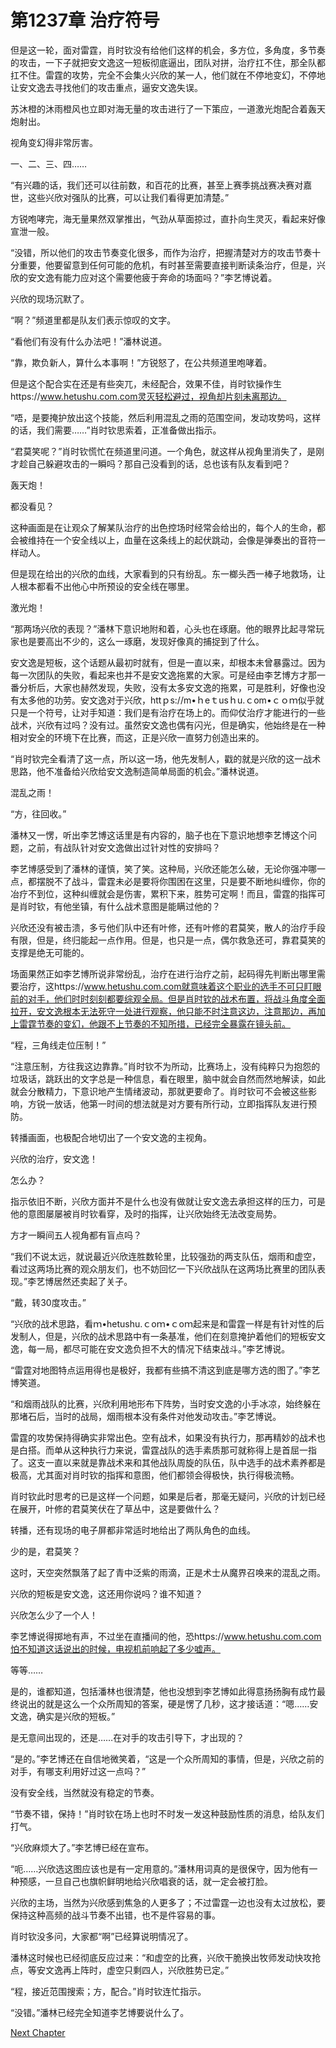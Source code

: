 # 第1237章 治疗符号

但是这一轮，面对雷霆，肖时钦没有给他们这样的机会，多方位，多角度，多节奏的攻击，一下子就把安文逸这一短板彻底逼出，团队对拼，治疗扛不住，那全队都扛不住。雷霆的攻势，完全不会集火兴欣的某一人，他们就在不停地变幻，不停地让安文逸去寻找他们的攻击重点，逼安文逸失误。

苏沐橙的沐雨橙风也立即对海无量的攻击进行了一下策应，一道激光炮配合着轰天炮射出。

视角变幻得非常厉害。

一、二、三、四……

“有兴趣的话，我们还可以往前数，和百花的比赛，甚至上赛季挑战赛决赛对嘉世，这些兴欣对强队的比赛，可以让我们看得更加清楚。”

方锐咆哮完，海无量果然双掌推出，气劲从草面掠过，直扑向生灵灭，看起来好像宣泄一般。

“没错，所以他们的攻击节奏变化很多，而作为治疗，把握清楚对方的攻击节奏十分重要，他要留意到任何可能的危机，有时甚至需要直接判断读条治疗，但是，兴欣的安文逸有能力应对这个需要他疲于奔命的场面吗？”李艺博说着。

兴欣的现场沉默了。

“啊？”频道里都是队友们表示惊叹的文字。

“看他们有没有什么办法吧！”潘林说道。

“靠，欺负新人，算什么本事啊！”方锐怒了，在公共频道里咆哮着。

但是这个配合实在还是有些突兀，未经配合，效果不佳，肖时钦操作生https://www.hetushu.com.com灵灭轻松避过，视角却片刻未离那边。

“唔，是要掩护放出这个技能，然后利用混乱之雨的范围空间，发动攻势吗，这样的话，我们需要……”肖时钦思索着，正准备做出指示。

“君莫笑呢？”肖时钦慌忙在频道里问道。一个角色，就这样从视角里消失了，是刚才趁自己躲避攻击的一瞬吗？那自己没看到的话，总也该有队友看到吧？

轰天炮！

都没看见？

这种画面是在让观众了解某队治疗的出色控场时经常会给出的，每个人的生命，都会被维持在一个安全线以上，血量在这条线上的起伏跳动，会像是弹奏出的音符一样动人。

但是现在给出的兴欣的血线，大家看到的只有纷乱。东一榔头西一棒子地救场，让人根本都看不出他心中所预设的安全线在哪里。

激光炮！

“那两场兴欣的表现？”潘林下意识地附和着，心头也在琢磨。他的眼界比起寻常玩家也是要高出不少的，这么一琢磨，发现好像真的捕捉到了什么。

安文逸是短板，这个话题从最初时就有，但是一直以来，却根本未曾暴露过。因为每一次团队的失败，看起来也并不是安文逸拖累的大家。可是经由李艺博方才那一番分析后，大家也赫然发现，失败，没有太多安文逸的拖累，可是胜利，好像也没有太多他的功劳。安文逸对于兴欣，httｐs://m•ｈeｔusｈu.ｃom•ｃｏｍ似乎就只是一个符号，让对手知道：我们是有治疗在场上的。而仰仗治疗才能进行的一些战术，兴欣有过吗？没有过。虽然安文逸也偶有闪光，但是确实，他始终是在一种相对安全的环境下在比赛，而这，正是兴欣一直努力创造出来的。

“肖时钦完全看清了这一点，所以这一场，他先发制人，戳的就是兴欣的这一战术思路，他不准备给兴欣给安文逸制造简单局面的机会。”潘林说道。

混乱之雨！

“方，往回收。”

潘林又一愣，听出李艺博这话里是有内容的，脑子也在下意识地想李艺博这个问题，之前，有战队针对安文逸做出过针对性的安排吗？

李艺博感受到了潘林的谨慎，笑了笑。这种局，兴欣还能怎么破，无论你强冲哪一点，都摆脱不了战斗，雷霆未必是要将你围困在这里，只是要不断地纠缠你，你的冶疗不到位，这种纠缠就会是伤害，累积下来，胜势可定啊！而且，雷霆的指挥可是肖时钦，有他坐镇，有什么战术意图是能瞒过他的？

兴欣还没有被击溃，多亏他们队中还有叶修，还有叶修的君莫笑，散人的治疗手段有限，但是，终归能起一点作用。但是，也只是一点，偶尔救急还可，靠君莫笑的支撑是绝无可能的。

场面果然正如李艺博所说非常纷乱，治疗在进行治疗之前，起码得先判断出哪里需要治疗，这https://www.hetushu.com.com就意味着这个职业的选手不可只盯眼前的对手，他们时时刻刻都要综观全局。但是肖时钦的战术布置，将战斗角度全面拉开，安文逸根本无法死守一处进行观察，他只能不时注意这边，注意那边，再加上雷霆节奏的变幻，他跟不上节奏的不知所措，已经完全暴露在镜头前。

“程，三角线走位压制！”

“注意压制，方往我这边靠靠。”肖时钦不为所动，比赛场上，没有纯粹只为抱怨的垃圾话，跳跃出的文字总是一种信息，看在眼里，脑中就会自然而然地解读，如此就会分散精力，下意识地产生情绪波动，那就更要命了。肖时钦可不会被这些影响，方锐一放话，他第一时间的想法就是对方要有所行动，立即指挥队友进行预防。

转播画面，也极配合地切出了一个安文逸的主视角。

兴欣的治疗，安文逸！

怎么办？

指示依旧不断，兴欣方面并不是什么也没有做就让安文逸去承担这样的压力，可是他的意图屡屡被肖时钦看穿，及时的指挥，让兴欣始终无法改变局势。

方才一瞬间五人视角都有盲点吗？

“我们不说太远，就说最近兴欣连胜数轮里，比较强劲的两支队伍，烟雨和虚空，看过这两场比赛的观众朋友们，也不妨回忆一下兴欣战队在这两场比赛里的团队表现。”李艺博居然还卖起了关子。

“戴，转30度攻击。”

“兴欣的战术思路，看ｍ•hetushu.ｃoｍ•ｃoｍ起来是和雷霆一样是有针对性的后发制人，但是，兴欣的战术思路中有一条基准，他们在刻意掩护着他们的短板安文逸，每一局，都尽可能在安文逸负担不大的情况下结束战斗。”李艺博说。

“雷霆对地图特点运用得也是极好，我都有些搞不清这到底是哪方选的图了。”李艺博笑道。

“和烟雨战队的比赛，兴欣利用地形布下阵势，当时安文逸的小手冰凉，始终躲在那堵石后，当时的战局，烟雨根本没有条件对他发动攻击。”李艺博说。

雷霆的攻势保持得确实非常出色。空有战术，如果没有执行力，那再精妙的战术也是白搭。而单从这种执行力来说，雷霆战队的选手素质那可就称得上是首屈一指了。这支一直以来就是靠战术来和其他战队周旋的队伍，队中选手的战术素养都是极高，尤其面对肖时钦的指挥和意图，他们都领会得极快，执行得极流畅。

肖时钦此时思考的已是这样一个问题，如果是后者，那毫无疑问，兴欣的计划已经在展开，叶修的君莫笑伏在了草丛中，这是要做什么？

转播，还有现场的电子屏都非常适时地给出了两队角色的血线。

少的是，君莫笑？

这时，天空突然飘落了起了青中泛紫的雨滴，正是术士从魔界召唤来的混乱之雨。

兴欣的短板是安文逸，这还用你说吗？谁不知道？

兴欣怎么少了一个人！

李艺博说得掷地有声，不过坐在直播间的他，恐https://www.hetushu.com.com怕不知道这话说出的时候，电视机前响起了多少嘘声。

等等……

是的，谁都知道，包括潘林也很清楚，他也没想到李艺博如此得意扬扬胸有成竹最终说出的就是这么一个众所周知的答案，硬是愣了几秒，这才接话道：“嗯……安文逸，确实是兴欣的短板。”

是无意间出现的，还是……在对手的攻击引导下，才出现的？

“是的。”李艺博还在自信地微笑着，“这是一个众所周知的事情，但是，兴欣之前的对手，有哪支利用好过这一点吗？”

没有安全线，当然就没有稳定的节奏。

“节奏不错，保持！”肖时钦在场上也时不时发一发这种鼓励性质的消息，给队友们打气。

“兴欣麻烦大了。”李艺博已经在宣布。

“呃……兴欣选这图应该也是有一定用意的。”潘林用词真的是很保守，因为他有一种预感，一旦自己也旗帜鲜明地给兴欣唱衰的话，就一定会被打脸。

兴欣的主场，当然为兴欣感到焦急的人更多了；不过雷霆一边也没有太过放松，要保持这种高频的战斗节奏不出错，也不是件容易的事。

肖时钦没多问，大家都“啊”已经算说明情况了。

潘林这时候也已经彻底反应过来：“和虚空的比赛，兴欣干脆换出牧师发动快攻抢点，等安文逸再上阵时，虚空只剩四人，兴欣胜势已定。”

“程，接近范围搜索；方，配合。”肖时钦连忙指示。

“没错。”潘林已经完全知道李艺博要说什么了。



[Next Chapter](%E7%AC%AC1238%E7%AB%A0%20%E4%BB%A5%E5%BD%BC%E4%B9%8B%E9%81%93%E8%BF%98%E6%96%BD%E5%BD%BC%E8%BA%AB.md)